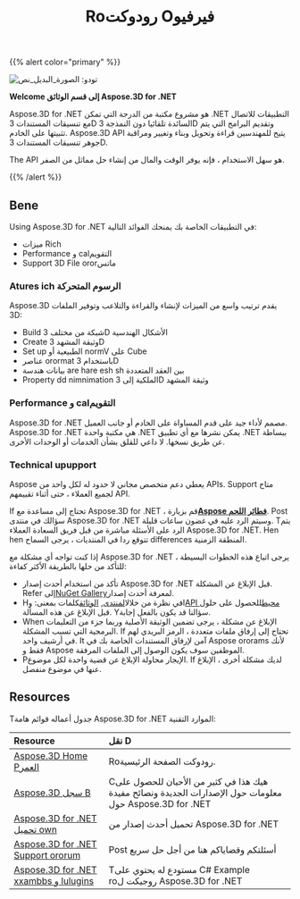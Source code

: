 ﻿---
title: Roرودوكت Oفيرفيو
type: docs
weight: 10
url: /ar/net/product-overview/
description: Aspose.3D for .NET هو مشروع مكتبة من الدرجة التي تمكن .NET التطبيقات للاتصال مع تنسيقات المستندات 3D السائدة تلقائيا دون النمذجة 3D وتقديم البرامج التي يتم تثبيتها على الخادم. Aspose.3D API يتيح للمهندسين قراءة وتحويل وبناء وتغيير ومراقبة جوهر تنسيقات المستندات 3D.
---
{{% alert color="primary" %}} 

![تودو: الصورة_البديل_نص](product-overview_1.png)

**Welcome إلى قسم الوثائق Aspose.3D for .NET**

Aspose.3D for .NET هو مشروع مكتبة من الدرجة التي تمكن .NET التطبيقات للاتصال مع تنسيقات المستندات 3D السائدة تلقائيا دون النمذجة 3D وتقديم البرامج التي يتم تثبيتها على الخادم. Aspose.3D API يتيح للمهندسين قراءة وتحويل وبناء وتغيير ومراقبة جوهر تنسيقات المستندات 3D.

The API هو سهل الاستخدام ، فإنه يوفر الوقت والمال من إنشاء حل مماثل من الصفر.

{{% /alert %}} 
## **Bene**
Using Aspose.3D for .NET في التطبيقات الخاصة بك يمنحك الفوائد التالية:

- ميزات Rich
- Performance و calالتقويم
- Support 3D File ororماتس
### **Atures ich الرسوم المتحركة**
Aspose.3D يقدم ترتيب واسع من الميزات لإنشاء والقراءة والتلاعب وتوفير الملفات 3D:

- Build شبكة من مختلف 3D الأشكال الهندسية
- Create وثيقة المشهد 3D
- Set up الطبيعية أو normV على Cube
- عناصر orormat باستخدام 3D
- بيانات هندسة are hare esh sh بين العقد المتعددة
- Property dd nimnimation الملكية إلى 3D وثيقة المشهد
### **Performance و calالتقويم**
Aspose.3D for .NET مصمم لأداء جيد على قدم المساواة على الخادم أو جانب العميل. Aspose.3D for .NET هي مكتبة واحدة .NET يمكن نشرها مع أي تطبيق .NET ببساطة عن طريق نسخها. لا داعي للقلق بشأن الخدمات أو الوحدات الأخرى.
### **Technical upupport**
Aspose يعطي دعم متخصص مجاني لا حدود له لكل واحد من APIs. Support متاح لجميع العملاء ، حتى أثناء تقييمهم API.

If تحتاج إلى مساعدة مع Aspose.3D for .NET ، قم بزيارة[**Aspose فطائر اللحم**](https://forum.aspose.com/). Post سؤالك في منتدى Aspose.3D for .NET وسيتم الرد عليه في غضون ساعات قليلة. Tيتم الرد على الأسئلة مباشرة من قبل فريق السعادة العملاء Aspose.3D for .NET. Hen hen تتوقع ردا في المنتديات ، يرجى السماح differences المنطقة الزمنية.

إذا كنت تواجه أي مشكلة مع Aspose.3D for .NET ، يرجى اتباع هذه الخطوات البسيطة للتأكد من حلها بالطريقة الأكثر كفاءة:

- تأكد من استخدام أحدث إصدار Aspose.3D for .NET قبل الإبلاغ عن المشكلة. Refer إلى[NuGet Gallery](https://www.nuget.org/packages/Aspose.3D)لمعرفة أحدث إصدار.
- Hافي نظرة من خلال[المنتدى](https://forum.aspose.com/c/3d), [الوثائق](/3d/ar/net/)كلمات بمعنى: و[API محيط](https://reference.aspose.com/3d/net)للحصول على حلول قبل الإبلاغ عن هذه المسألة. Yسؤالنا قد يكون بالفعل إجابة.
- When الإبلاغ عن مشكلة ، يرجى تضمين الوثيقة الأصلية وربما جزء من التعليمات البرمجية التي تسبب المشكلة. If تحتاج إلى إرفاق ملفات متعددة ، الرمز البريدي لهم في أرشيف واحد. It آمن لإرفاق المستندات الخاصة بك في Aspose ororams لأنك فقط و Aspose الموظفين سوف يكون الوصول إلى الملفات المرفقة.
- Pالإيجار محاولة الإبلاغ عن قضية واحدة لكل موضوع. If لديك مشكلة أخرى ، الإبلاغ عنها في موضوع منفصل.
## **Resources**
Tجدول أعماله قوائم هامة Aspose.3D for .NET الموارد التقنية:

|**Resource**|**نقل D**|
|:- |:- |
|[Aspose.3D Home Pالعمر](https://products.aspose.com/3d/net/)|Roرودوكت الصفحة الرئيسية.|
|[Aspose.3D سجل B](https://blog.aspose.com/category/3d/)|Cهيك هذا في كثير من الأحيان للحصول على معلومات حول الإصدارات الجديدة ونصائح مفيدة حول Aspose.3D for .NET|
|[Aspose.3D for .NET تحميل own](https://www.nuget.org/packages/Aspose.3d)|تحميل أحدث إصدار من Aspose.3D for .NET|
|[Aspose.3D for .NET Support ororum](https://forum.aspose.com/c/3d/18)|Post أسئلتكم وقضاياكم هنا من أجل حل سريع|
|[Aspose.3D for .NET xxambbs و lulugins](https://github.com/aspose-3d/Aspose.3D-for-.NET)|Tمستودع له يحتوي على C# Example roروجيكت ل Aspose.3D for .NET|

